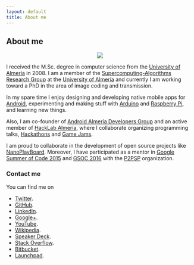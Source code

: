 ```yaml
---
layout: default
title: About me
---
```


## About me

<p align="center">
  <img src="http://josejuansanchez.github.io/images/about_jj.png" />
</p>

I received the M.Sc. degree in computer science from the [University of 
Almería][1] in 2008. I am a member of the [Supercomputing-Algorithms 
Research Group][2] at the [University of Almería][3] and currently I am
working toward a PhD in the area of image coding and transmission.

In my spare time I enjoy designing and developing native mobile apps for
[Android][4], experimenting and making stuff with [Arduino][5] and [Raspberry Pi][6],
and learning new things.

Also, I am co-founder of [Android Almería Developers Group][7] and an active member
of [HackLab Almería][8], where I collaborate organizing programming talks,
[Hackathons][9] and [Game Jams][13].

I am proud to collaborate in the development of open source projects
like [NanoPlayBoard][15]. Moreover, I have participated as a mentor in 
[Google Summer of Code 2015][11] and [GSOC 2016][14] with the [P2PSP][12] organization.

### Contact me

You can find me on

* [Twitter](https://twitter.com/josejuansanchez).
* [GitHub](https://github.com/josejuansanchez).
* [LinkedIn](http://www.linkedin.com/pub/jos%C3%A9-juan-s%C3%A1nchez-hern%C3%A1ndez/6a/858/830).
* [Google+](https://plus.google.com/+JoséJuanSánchezHernández).
* [YouTube](https://www.youtube.com/user/lajauladefaraday).
* [Wikipedia](https://es.wikipedia.org/wiki/Usuario:JJsanchez).
* [Speaker Deck](https://speakerdeck.com/josejuansanchez).
* [Stack Overflow](http://stackoverflow.com/users/2090682/jose-juan-sanchez).
* [Bitbucket](https://bitbucket.org/josejuansanchez).
* [Launchpad](https://launchpad.net/~josejuan-sanchez).

[1]: http://www.ual.es
[2]: http://www.hpca.ual.es
[3]: http://www.ual.es
[4]: http://www.android.com
[5]: http://www.arduino.cc
[6]: http://www.raspberrypi.org
[7]: https://plus.google.com/u/0/communities/105420979515011141876
[8]: http://hacklabalmeria.net
[9]: http://elhackaton.com
[11]: https://www.google-melange.com/gsoc/homepage/google/gsoc2015
[12]: http://p2psp.org
[13]: http://www.jamtodayalmeria.com
[14]: https://summerofcode.withgoogle.com
[15]: http://nanoplayboard.org